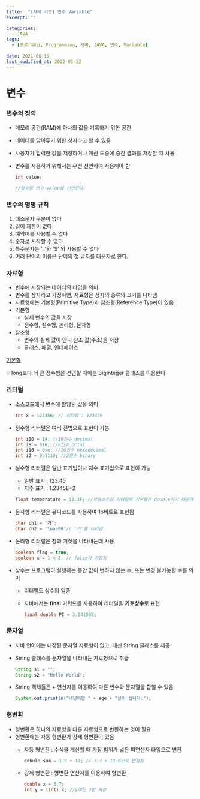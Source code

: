 ```yaml
---
title:  "[자바 기초] 변수 Variable"
excerpt: ""

categories:
  - JAVA
tags:
  - [프로그래밍, Programming, 자바, JAVA, 변수, Variable]
 
date: 2021-06-15
last_modified_at: 2022-01-22
---
```


# 변수

### 변수의 정의

- 메모리 공간(RAM)에 하나의 값을 기록하기 위한 공간
- 데이터를 담아두기 위한 상자라고 할 수 있음
- 사용자가 입력한 값을 저장하거나 계산 도중에 중간 결과를 저장할 때 사용
- 변수를 사용하기 위해서는 우선 선언하여 사용해야 함
    
    ```java
    int value;
    
    //정수형 변수 value를 선언한다.
    ```
    

### 변수의 명명 규칙

1. 대소문자 구분이 없다
2. 길이 제한이 없다
3. 예약어를 사용할 수 없다
4. 숫자로 시작할 수 없다
5. 특수문자는 '_'와 '$' 외 사용할 수 없다
6. 여러 단어의 이름은 단어의 첫 글자를 대문자로 한다.

### 자료형

- 변수에 저장되는 데이터의 타입을 의미
- 변수를 상자라고 가정하면, 자료형은 상자의 종류와 크기를 나타냄
- 자료형에는 기본형(Primitive Type)과 참조형(Reference Type)이 있음
- 기본형
    - 실제 변수의 값을 저장
    - 정수형, 실수형, 논리형, 문자형
- 참조형
    - 변수의 실제 값이 안니 참조 값(주소)을 저장
    - 클래스, 배열, 인터페이스

[기본형](https://www.notion.so/ef3841aa6bd84024b68320795dc72968)

<aside>
💡 long보다 더 큰 정수형을 선언할 때에는 BigInteger 클래스를 이용한다.

</aside>

### 리터럴

- 소스코드에서 변수에 할당된 값을 의미
    
    ```java
    int x = 123456; // 리터럴 : 123456
    ```
    
- 정수형 리터털은 여러 진법으로 표현이 가능
    
    ```java
    int i10 = 14; //10진수 decimal
    int i8 = 016; //8진수 octal
    int i16 = 0xe; //16진수 hexadecimal
    int i2 = 0b1110; //2진수 binary
    ```
    
- 실수형 리터럴은 일반 표기법이나 지수 표기법으로 표현이 가능
    - 일반 표기 : 123.45
    - 지수 표기 : 1.2345E+2
    
    ```java
    float temperature = 12.3F; //부동소수점 리터럴의 기본형은 double이기 때문에 F를 붙여야 함
    ```
    
- 문자형 리터럴은 유니코드를 사용하여 16비트로 표현됨
    
    ```java
    char ch1 = '가';
    char ch2 = '\uac00'// '가'를 나타냄
    ```
    
- 논리형 리터럴은 참과 거짓을 나타내는데 사용
    
    ```java
    boolean flag = true;
    boolean x = 1 < 2; // false가 저장됨
    ```
    
- 상수는 프로그램이 실행하는 동안 값이 변하지 않는 수, 또는 변경 불가능한 수를 의미
    - 리터럴도 상수의 일종
    - 자바에서는 **final** 키워드를 사용하여 리터럴을 **기호상수**로 표현
        
        ```java
        final double PI = 3.141592;
        ```
        

### 문자열

- 자바 언어에는 내장된 문자열 자료형이 없고, 대신 String 클래스를 제공
- String 클래스를 문자열을 나타내는 자료형으로 취급
    
    ```java
    String s1 = "";
    String s2 = "Hello World";
    ```
    
- String 객체들은 + 연산자를 이용하여 다른 변수와 문자열을 합칠 수 있음
    
    ```java
    System.out.println("내년이면 " + age + "살이 됩니다.");
    ```
    

### 형변환

- 형변환은 하나의 자료형을 다른 자료형으로 변환하는 것이 필요
- 형변환에는 자동 형변환가 강제 형변환이 있음
    - 자동 형변환 : 수식을 계산할  때 가장 범위가 넓은 피연산자 타입으로 변환
        
        ```java
        dobule sum = 1.3 + 12; // 1.3 + 12.0으로 변환됨
        ```
        
    - 강제 형변환 : 형변환 연산자를 이용하여 형변환
        
        ```java
        double x = 3.7;
        int y = (int) x; //y에는 3만 저장
        ```
